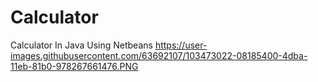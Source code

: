 # Calculator

Calculator In Java Using Netbeans
https://user-images.githubusercontent.com/63692107/103473022-08185400-4dba-11eb-81b0-978267661476.PNG
